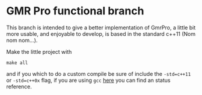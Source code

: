 GMR Pro functional branch
=========================

This branch is intended to give a better implementation of GmrPro,
a little bit more usable, and enjoyable to develop, is based in the
standard c++11 (Nom nom nom...).

Make the little project with

    make all

and if you which to do a custom compile be sure of include the `-std=c++11` or
`-std=c++0x` flag, if you are using `gcc` 
[here](http://gcc.gnu.org/projects/cxx0x.html) you can find an status reference.